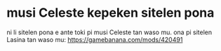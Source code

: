 # musi Celeste kepeken sitelen pona
ni li sitelen pona e ante toki pi musi Celeste tan waso mu.
ona pi sitelen Lasina tan waso mu: https://gamebanana.com/mods/420491
